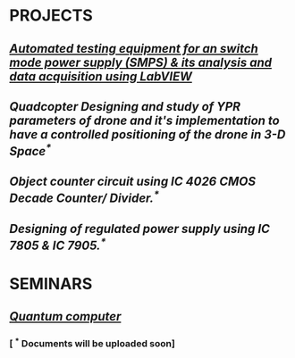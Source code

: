 # PROJECTS
## [_Automated testing equipment for an switch mode power supply (SMPS) & its analysis and 	data acquisition using LabVIEW_](https://github.com/omkarbhoite25/Omkar/raw/master/Testing%20Equipment%20.pdf)

## _Quadcopter Designing and study of YPR parameters of drone and it's implementation to have a controlled positioning of the drone in 3-D Space<sup>*</sup>_

## _Object counter circuit using IC 4026 CMOS Decade Counter/ Divider.<sup>*</sup>_

## _Designing of regulated power supply using IC 7805 \& IC 7905.<sup>*</sup>_

# SEMINARS

## [_Quantum computer_](https://github.com/omkarbhoite25/Omkar/raw/master/Quantum%20Computer.pdf)<br>


### [ <sup>*</sup>  Documents will be uploaded soon]

